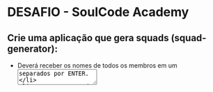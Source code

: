 # DESAFIO - SoulCode Academy

## Crie uma aplicação que gera squads (squad-generator):
- Deverá receber os nomes de todos os membros em um <textarea> separados por ENTER.
- Deve ser sorteado com base no número de squads ou no número de integrantes por equipe. Ou seja, o usuário pode escolher sortear N equipes, ou sortear N pessoas por equipe.
- EXTRA: Deve apresentar uma opção para exportar os squads divididos(formato csv)
- Procurar algum tutorial no youtube ou biblioteca que exporta em csv.

Este desafio (opcional) é para todos que gostam de se desafiar e aprender um pouco mais.
Pode ser feito por até 3 pessoas. É necessário enviar o nome do trio previamente.
  
### Instalação <br/>
`git clone` and `npm install`

### Rodando o projeto <br/>
`ng serve`

### Libraries and tools
- `angular router`
- `angular material`
- `firebase`
- `firebase deploy`
- `ngx-csv`

## Deploy [Firebase Hosting]

[Squad-Generator](squad-generator-b602a.web.app)

